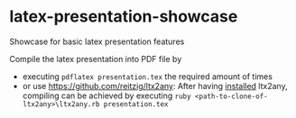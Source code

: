 # latex-presentation-showcase
Showcase for basic latex presentation features

Compile the latex presentation into PDF file by 
+ executing `pdflatex presentation.tex` the required amount of times 
+ or use https://github.com/reitzig/ltx2any: After having [installed](https://github.com/reitzig/ltx2any/wiki]) ltx2any, compiling can be achieved by executing `ruby <path-to-clone-of-ltx2any>\ltx2any.rb presentation.tex`
